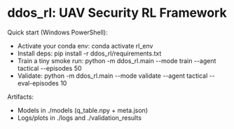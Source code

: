 # ddos_rl: UAV Security RL Framework

Quick start (Windows PowerShell):
- Activate your conda env: conda activate rl_env
- Install deps: pip install -r ddos_rl/requirements.txt
- Train a tiny smoke run: python -m ddos_rl.main --mode train --agent tactical --episodes 50
- Validate: python -m ddos_rl.main --mode validate --agent tactical --eval-episodes 10

Artifacts:
- Models in ./models (q_table.npy + meta.json)
- Logs/plots in ./logs and ./validation_results